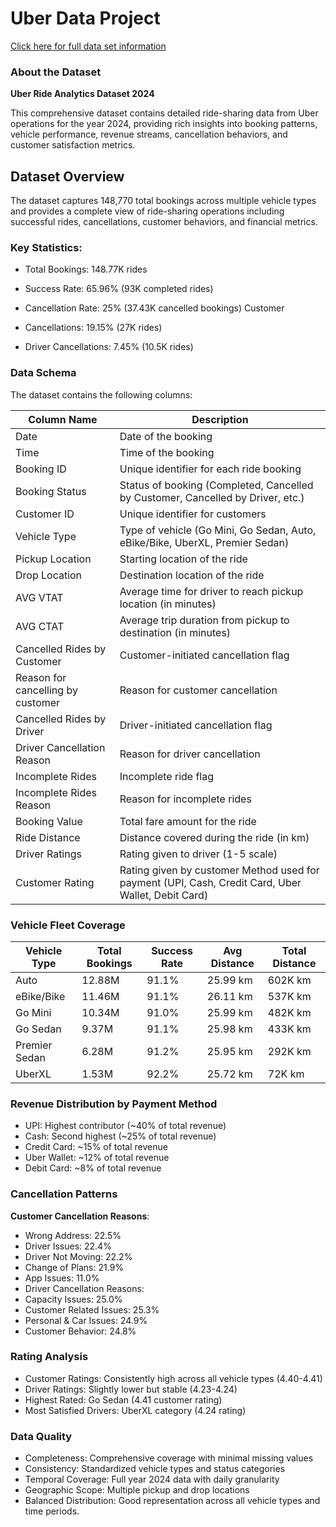 # Uber Data Project
[Click here for full data set information][def]

### About the Dataset
**Uber Ride Analytics Dataset 2024**

This comprehensive dataset contains detailed ride-sharing data from Uber operations for the year 2024, providing rich insights into booking patterns, vehicle performance, revenue streams, cancellation behaviors, and customer satisfaction metrics.

## Dataset Overview

The dataset captures 148,770 total bookings across multiple vehicle types and provides a complete view of ride-sharing operations including successful rides, cancellations, customer behaviors, and financial metrics.

### Key Statistics:

- Total Bookings: 148.77K rides

- Success Rate: 65.96% (93K completed rides)

- Cancellation Rate: 25% (37.43K cancelled bookings)
Customer 

- Cancellations: 19.15% (27K rides)

- Driver Cancellations: 7.45% (10.5K rides)

### Data Schema

The dataset contains the following columns:

| Column Name  | Description |
|---|---|
| Date |Date of the booking|
| Time | Time of the booking |
| Booking ID | Unique identifier for each ride booking |
| Booking Status | Status of booking (Completed, Cancelled by Customer, Cancelled by Driver, etc.)|
| Customer ID | Unique identifier for customers |
| Vehicle Type | Type of vehicle (Go Mini, Go Sedan, Auto, eBike/Bike, UberXL, Premier Sedan) |
| Pickup Location | Starting location of the ride |
| Drop Location | Destination location of the ride |
| AVG VTAT | Average time for driver to reach pickup location (in minutes) |
| AVG CTAT |Average trip duration from pickup to destination (in minutes) |
| Cancelled Rides by Customer | Customer-initiated cancellation flag |
| Reason for cancelling by customer | Reason for customer cancellation |
| Cancelled Rides by Driver | Driver-initiated cancellation flag |
| Driver Cancellation Reason | Reason for driver cancellation |
| Incomplete Rides	 | Incomplete ride flag |
| Incomplete Rides Reason | Reason for incomplete rides |
| Booking Value | Total fare amount for the ride |
| Ride Distance | Distance covered during the ride (in km) |
| Driver Ratings | Rating given to driver (1-5 scale) |
| Customer Rating |Rating given by customer Method used for payment (UPI, Cash, Credit Card, Uber Wallet, Debit Card)|


### Vehicle Fleet Coverage

| Vehicle Type | Total Bookings	|Success Rate |	Avg Distance | Total Distance |
|---|---|---|---|---|
Auto |	12.88M	| 91.1%	| 25.99 km	| 602K km|
eBike/Bike |	11.46M	| 91.1%	 | 26.11 km |	537K km |
Go Mini	| 10.34M	| 91.0%	| 25.99 km | 	482K km
Go Sedan |	9.37M |	91.1% |	25.98 km |	433K km
Premier Sedan |	6.28M |	91.2% |	25.95 km |	292K km |
UberXL |	1.53M	| 92.2%	| 25.72 km |	72K km |

### Revenue Distribution by Payment Method

- UPI: Highest contributor (~40% of total revenue)
- Cash: Second highest (~25% of total revenue)
- Credit Card: ~15% of total revenue
- Uber Wallet: ~12% of total revenue
- Debit Card: ~8% of total revenue

### Cancellation Patterns

**Customer Cancellation Reasons**:

- Wrong Address: 22.5%
- Driver Issues: 22.4%
- Driver Not Moving: 22.2%
- Change of Plans: 21.9%
- App Issues: 11.0%
- Driver Cancellation Reasons:
- Capacity Issues: 25.0%
- Customer Related Issues: 25.3%
- Personal & Car Issues: 24.9%
- Customer Behavior: 24.8%

### Rating Analysis
- Customer Ratings: Consistently high across all vehicle types (4.40-4.41)
- Driver Ratings: Slightly lower but stable (4.23-4.24)
- Highest Rated: Go Sedan (4.41 customer rating)
- Most Satisfied Drivers: UberXL category (4.24 rating)

### Data Quality
- Completeness: Comprehensive coverage with minimal missing values
- Consistency: Standardized vehicle types and status categories
- Temporal Coverage: Full year 2024 data with daily granularity
- Geographic Scope: Multiple pickup and drop locations
- Balanced Distribution: Good representation across all vehicle types and time periods.

[def]: https://public.tableau.com/views/StormDashboard_17559311714590/Dashboard1?:language=en-US&:sid=&:redirect=auth&:display_count=n&:origin=viz_share_link

